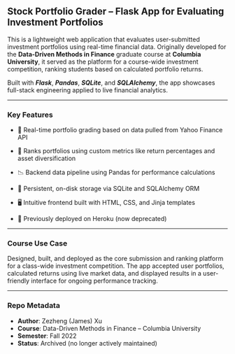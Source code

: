 ## Stock Portfolio Grader – Flask App for Evaluating Investment Portfolios

This is a lightweight web application that evaluates user-submitted investment portfolios using real-time financial data. Originally developed for the **Data-Driven Methods in Finance** graduate course at **Columbia University**, it served as the platform for a course-wide investment competition, ranking students based on calculated portfolio returns.

Built with ***Flask***, ***Pandas***, ***SQLite***, and ***SQLAlchemy***, the app showcases full-stack engineering applied to live financial analytics.

---

### Key Features
- 🧠 Real-time portfolio grading based on data pulled from Yahoo Finance API

- 🏅 Ranks portfolios using custom metrics like return percentages and asset diversification

- 📉 Backend data pipeline using Pandas for performance calculations

- 💾 Persistent, on-disk storage via SQLite and SQLAlchemy ORM

- 🖥️ Intuitive frontend built with HTML, CSS, and Jinja templates

- 🚀 Previously deployed on Heroku (now deprecated)

---

### Course Use Case
Designed, built, and deployed as the core submission and ranking platform for a class-wide investment competition. The app accepted user portfolios, calculated returns using live market data, and displayed results in a user-friendly interface for ongoing performance tracking.

---

### Repo Metadata
- **Author**: Zezheng (James) Xu  
- **Course**: Data-Driven Methods in Finance – Columbia University  
- **Semester**: Fall 2022  
- **Status**: Archived (no longer actively maintained)
